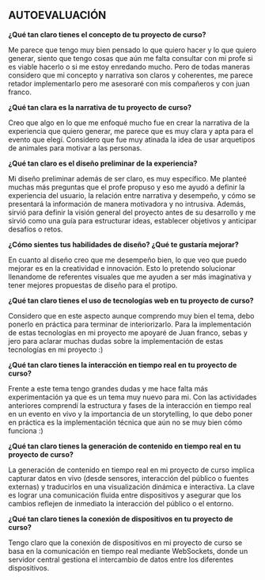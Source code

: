 AUTOEVALUACIÓN
-

**¿Qué tan claro tienes el concepto de tu proyecto de curso?**

Me parece que tengo muy bien pensado lo que quiero hacer y lo que quiero generar, siento que tengo cosas que aún me falta consultar con mi profe si es viable hacerlo o si me estoy enredando mucho. Pero de todas maneras considero que mi concepto y narrativa son claros y coherentes, me parece retador implementarlo pero me asesoraré con mis compañeros y con juan franco. 

**¿Qué tan clara es la narrativa de tu proyecto de curso?**

Creo que algo en lo que me enfoqué mucho fue en crear la narrativa  de la experiencia que quiero generar, me parece que es muy clara y apta para el evento que elegí. Considero que fue muy atinada la idea de usar arquetipos de animales para motivar a las personas. 

**¿Qué tan claro es el diseño preliminar de la experiencia?**

Mi diseño preliminar además de ser claro, es muy específico. Me planteé muchas más preguntas que el profe propuso y eso me ayudó a  definir la experiencia del usuario, la relación entre narrativa y desempeño, y cómo se presentará la información de manera motivadora y no intrusiva. Además, sirvió para definir la visión general del proyecto antes de su desarrollo y me sirvió como una guía para estructurar ideas, establecer objetivos y anticipar desafíos o retos.

**¿Cómo sientes tus habilidades de diseño? ¿Qué te gustaría mejorar?**

En cuanto al diseño creo que me desempeño bien, lo que veo que puedo mejorar es en la creatividad e innovación. Esto lo pretendo solucionar llenandome de referentes visuales que me ayuden a ser más imaginativa y tener mejores propuestas de diseño para el protipo. 

**¿Qué tan claro tienes el uso de tecnologías web en tu proyecto de curso?**

Considero que en este aspecto aunque comprendo muy bien el tema, debo ponerlo en práctica para terminar de interiorizarlo. Para la implementación de estas tecnologías en mi proyecto me apoyaré de Juan franco, sebas y jero para aclarar muchas dudas sobre la implementación de estas tecnologías en mi proyecto :)

**¿Qué tan claro tienes la interacción en tiempo real en tu proyecto de curso?**

Frente a este tema tengo grandes dudas y me hace falta más experimentación ya que es un tema muy nuevo para mi. Con las actividades anteriores comprendí la estructura y fases de la interacción en tiempo real en un evento en vivo y la importancia de un storytelling, lo que debo poner en práctica es la implementación técnica que aún no se muy bien cómo funciona :)

**¿Qué tan claro tienes la generación de contenido en tiempo real en tu proyecto de curso?**

La generación de contenido en tiempo real en mi proyecto de curso implica capturar datos en vivo (desde sensores, interacción del público o fuentes externas) y traducirlos en una visualización dinámica e interactiva. La clave es lograr una comunicación fluida entre dispositivos y asegurar que los cambios reflejen de inmediato la interacción del público o el entorno.

**¿Qué tan claro tienes la conexión de dispositivos en tu proyecto de curso?**

Tengo claro que la conexión de dispositivos en mi proyecto de curso se basa en la comunicación en tiempo real mediante WebSockets, donde un servidor central gestiona el intercambio de datos entre los diferentes dispositivos.
